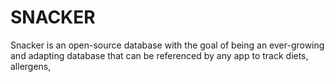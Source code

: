 # SNACKER

Snacker is an open-source database with the goal of being an ever-growing and adapting database that can be referenced by any app to track diets, allergens, 